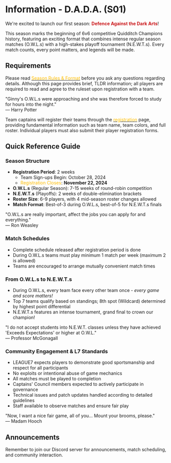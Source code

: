 # Information - D.A.D.A. (S01)

We're excited to launch our first season: **<span style="color:#ca1619">Defence Against the Dark Arts</span>**!

This season marks the beginning of 6v6 competitive Quidditch Champions history, featuring an exciting format that combines intense regular season matches (O.W.L.s) with a high-stakes playoff tournament (N.E.W.T.s). Every match counts, every point matters, and legends will be made.

## Requirements

Please read [<span style="color:#ffbd00">Season Rules & Format</span>](/season-rules) before you ask any questions regarding details. Although this page provides brief, TLDR information; all players are required to read and agree to the ruleset upon registration with a team.

<div class="hp-quote-wrapper">
<div class="hp-quote-text">"Ginny's O.W.L.s were approaching and she was therefore forced to study for hours into the night."</div><div class="hp-quote-author">— Harry Potter</div></div>

Team captains will register their teams through the [<span style="color:#ffbd00">registration</span>](/registration?id=team-registrations-on) page, providing fundamental information such as team name, team colors, and full roster. Individual players must also submit their player registration forms.

## Quick Reference Guide

### Season Structure
- **Registration Period**: 2 weeks
    - Team Sign-ups Begin: October 28, 2024
    - <span style="color:#ffbd00">Registration Closes</span>: **November 22, 2024**
- **O.W.L.s** (Regular Season): 7-15 weeks of round-robin competition
- **N.E.W.T.s** (Playoffs): 2 weeks of double-elimination brackets
- **Roster Size**:  6-9 players, with 4 mid-season roster changes allowed
- **Match Format**: Best-of-3 during O.W.L.s, best-of-5 for N.E.W.T.s finals

<div class="hp-quote-wrapper">
<div class="hp-quote-text">"O.W.L.s are really important, affect the jobs you can apply for and everything."</div><div class="hp-quote-author">— Ron Weasley</div></div>

### Match Schedules
- Complete schedule released after registration period is done
- During O.W.L.s teams must play minimum 1 match per week (maximum 2 is allowed)
- Teams are encouraged to arrange mutually convenient match times

### From O.W.L.s to N.E.W.T.s
- During O.W.L.s, every team face every other team once - *every game and score matters!*
- Top 7 teams qualify based on standings; 8th spot (Wildcard) determined by highest point differential
- N.E.W.T.s features an intense tournament, grand final to crown our champion!

<div class="hp-quote-wrapper">
<div class="hp-quote-text">"I do not accept students into N.E.W.T. classes unless they have achieved 'Exceeds Expectations' or higher at O.W.L."</div><div class="hp-quote-author">— Professor McGonagall</div></div>

### Community Engagement & L7 Standards
- LEAGUE7 expects players to demonstrate good sportsmanship and respect for all participants
- No exploits or intentional abuse of game mechanics
- All matches must be played to completion
- Captains' Council members expected to actively participate in governance
- Technical issues and patch updates handled according to detailed guidelines
- Staff available to observe matches and ensure fair play


<div class="hp-quote-wrapper">
<div class="hp-quote-text">"Now, I want a nice fair game, all of you... Mount your brooms, please."</div><div class="hp-quote-author">— Madam Hooch</div></div>

## Announcements

Remember to join our Discord server for announcements, match scheduling, and community interaction.